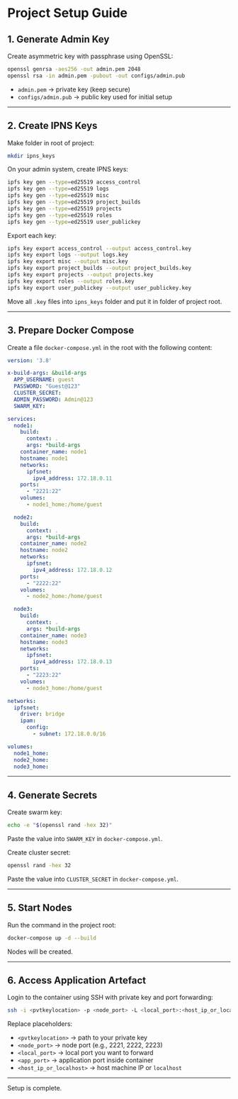 # Project Setup Guide

## 1. Generate Admin Key  
Create asymmetric key with passphrase using OpenSSL:  
```bash
openssl genrsa -aes256 -out admin.pem 2048
openssl rsa -in admin.pem -pubout -out configs/admin.pub
```

- `admin.pem` → private key (keep secure)  
- `configs/admin.pub` → public key used for initial setup  

---

## 2. Create IPNS Keys  
Make folder in root of project:  
```bash
mkdir ipns_keys
```

On your admin system, create IPNS keys:  
```bash
ipfs key gen --type=ed25519 access_control
ipfs key gen --type=ed25519 logs
ipfs key gen --type=ed25519 misc
ipfs key gen --type=ed25519 project_builds
ipfs key gen --type=ed25519 projects
ipfs key gen --type=ed25519 roles
ipfs key gen --type=ed25519 user_publickey
```

Export each key:  
```bash
ipfs key export access_control --output access_control.key
ipfs key export logs --output logs.key
ipfs key export misc --output misc.key
ipfs key export project_builds --output project_builds.key
ipfs key export projects --output projects.key
ipfs key export roles --output roles.key
ipfs key export user_publickey --output user_publickey.key
```

Move all `.key` files into `ipns_keys` folder and put it in folder of project root.  

---

## 3. Prepare Docker Compose  
Create a file `docker-compose.yml` in the root with the following content:

```yaml
version: '3.8'

x-build-args: &build-args
  APP_USERNAME: guest
  PASSWORD: "Guest@123"
  CLUSTER_SECRET: 
  ADMIN_PASSWORD: Admin@123
  SWARM_KEY: 

services:
  node1:
    build:
      context: .
      args: *build-args
    container_name: node1
    hostname: node1
    networks:
      ipfsnet:
        ipv4_address: 172.18.0.11
    ports:
      - "2221:22"
    volumes:
      - node1_home:/home/guest

  node2:
    build:
      context: .
      args: *build-args
    container_name: node2
    hostname: node2
    networks:
      ipfsnet:
        ipv4_address: 172.18.0.12
    ports:
      - "2222:22"
    volumes:
      - node2_home:/home/guest

  node3:
    build:
      context: .
      args: *build-args
    container_name: node3
    hostname: node3
    networks:
      ipfsnet:
        ipv4_address: 172.18.0.13
    ports:
      - "2223:22"
    volumes:
      - node3_home:/home/guest

networks:
  ipfsnet:
    driver: bridge
    ipam:
      config:
        - subnet: 172.18.0.0/16

volumes:
  node1_home:
  node2_home:
  node3_home:
```

---

## 4. Generate Secrets  
Create swarm key:  
```bash
echo -e "$(openssl rand -hex 32)"
```

Paste the value into `SWARM_KEY` in `docker-compose.yml`.  

Create cluster secret:  
```bash
openssl rand -hex 32
```

Paste the value into `CLUSTER_SECRET` in `docker-compose.yml`.  

---

## 5. Start Nodes  
Run the command in the project root:  
```bash
docker-compose up -d --build
```

Nodes will be created.  

---

## 6. Access Application Artefact  
Login to the container using SSH with private key and port forwarding:  
```bash
ssh -i <pvtkeylocation> -p <node_port> -L <local_port>:<host_ip_or_localhost>:<app_port> guest@<host_ip_or_localhost>
```

Replace placeholders:  
- `<pvtkeylocation>` → path to your private key  
- `<node_port>` → node port (e.g., 2221, 2222, 2223)  
- `<local_port>` → local port you want to forward  
- `<app_port>` → application port inside container  
- `<host_ip_or_localhost>` → host machine IP or `localhost`  

---

Setup is complete.  

